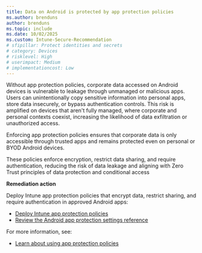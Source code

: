 ```yaml
---
title: Data on Android is protected by app protection policies
ms.author: brenduns
author: brenduns
ms.topic: include
ms.date: 10/02/2025
ms.custom: Intune-Secure-Recommendation
# sfipillar: Protect identities and secrets
# category: Devices
# risklevel: High
# userimpact: Medium
# implementationcost: Low
---
```

Without app protection policies, corporate data accessed on Android devices is vulnerable to leakage through unmanaged or malicious apps. Users can unintentionally copy sensitive information into personal apps, store data insecurely, or bypass authentication controls. This risk is amplified on devices that aren't fully managed, where corporate and personal contexts coexist, increasing the likelihood of data exfiltration or unauthorized access.

Enforcing app protection policies ensures that corporate data is only accessible through trusted apps and remains protected even on personal or BYOD Android devices. 

These policies enforce encryption, restrict data sharing, and require authentication, reducing the risk of data leakage and aligning with Zero Trust principles of data protection and conditional access

**Remediation action**

Deploy Intune app protection policies that encrypt data, restrict sharing, and require authentication in approved Android apps:  
- [Deploy Intune app protection policies](/intune/intune-service/apps/app-protection-policies#create-an-iosipados-or-android-app-protection-policy)
- [Review the Android app protection settings reference](/intune/intune-service/apps/app-protection-policy-settings-android)

For more information, see:  
- [Learn about using app protection policies](/intune/intune-service/apps/app-protection-policy)